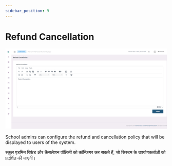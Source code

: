 ```yaml
---
sidebar_position: 9
---
```


# Refund Cancellation

![e-School SaaS](../../static/images/schooladmin/refund-cancellation.png)

School admins can configure the refund and cancellation policy that will be displayed to users of the system. 

स्कूल एडमिन रिफंड और कैंसलेशन पॉलिसी को कॉन्फ़िगर कर सकते हैं, जो सिस्टम के उपयोगकर्ताओं को प्रदर्शित की जाएगी।